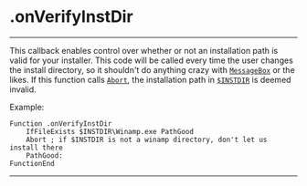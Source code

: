 # .onVerifyInstDir

---

This callback enables control over whether or not an installation path is valid for your installer. This code will be called every time the user changes the install directory, so it shouldn't do anything crazy with [`MessageBox`][1] or the likes. If this function calls [`Abort`][2], the installation path in [`$INSTDIR`][3] is deemed invalid.

Example:

	Function .onVerifyInstDir
		IfFileExists $INSTDIR\Winamp.exe PathGood
		Abort ; if $INSTDIR is not a winamp directory, don't let us install there
		PathGood:
	FunctionEnd

---

[1]: ../Reference/MessageBox.markdown
[2]: ../Reference/Abort.markdown
[3]: ../Variables/INSTDIR.markdown